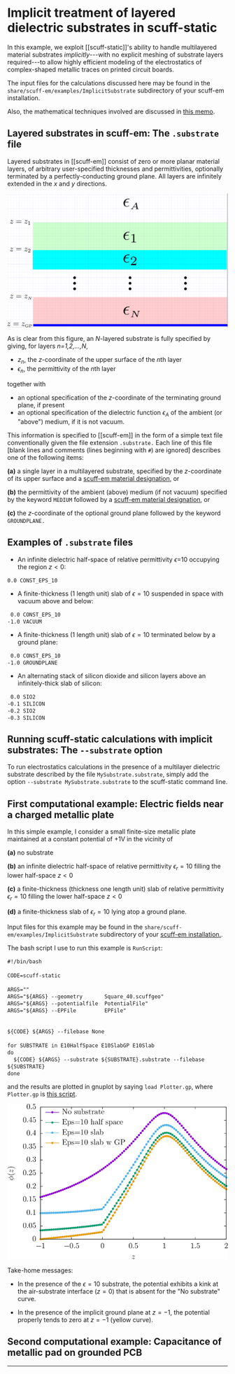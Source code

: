 # Implicit treatment of layered dielectric substrates in <span class="SC">scuff-static</span>

In this example, we exploit [[scuff-static]]'s ability to
handle multilayered material substrates *implicitly*---with
no explicit meshing of substrate layers required---to allow 
highly efficient modeling of the electrostatics of
complex-shaped metallic traces on printed circuit boards.

The input files for the calculations discussed here
may be
found in the `share/scuff-em/examples/ImplicitSubstrate` subdirectory
of your <span class=SC>scuff-em</span> installation.

Also, the mathematical techniques involved are discussed
in [this memo][SubstrateMemo].

## Layered substrates in <span class="SC">scuff-em</span>: The `.substrate` file

Layered substrates in [[scuff-em]] consist of zero or
more planar material layers, of arbitrary user-specified
thicknesses and permittivities, optionally terminated
by a perfectly-conducting ground plane. All layers are
infinitely extended in the *x* and *y* directions.

![Layered dielectric substrate cartoon](../../tex/figures/DielectricSubstrateCartoon.png)

As is clear from this figure, an *N*-layered substrate is fully specified
by giving, for layers *n=1,2,...,N*,

+ $z_n$, the $z$-coordinate of the upper surface of the $n$th layer
+ $\epsilon_n$, the permittivity of the $n$th layer

together with

+ an optional specification of the $z$-coordinate of the terminating
  ground plane, if present
+ an optional specification of the dielectric function 
  $\epsilon_A$ of
  the ambient (or "above") medium, if it is not vacuum.

This information is specified to [[scuff-em]] in the form
of a simple text file conventionally given the file extension `.substrate.`
Each line of this file [blank lines and comments (lines beginning with `#`)
are ignored] describes one of the following items:

**(a)** a single layer in a multilayered substrate, specified by the
*z*-coordinate of its upper surface and a 
[<span class=SC>scuff-em</span> material designation][scuffMaterials], or

**(b)** the permittivity of the ambient (above) medium (if not
vacuum) specified by the keyword `MEDIUM` followed by a
[<span class=SC>scuff-em</span> material designation][scuffMaterials], or

**(c)** the *z*-coordinate of the optional ground plane followed by 
the keyword `GROUNDPLANE.`

## Examples of `.substrate` files

+ An infinite dielectric half-space of relative permittivity $\epsilon$=10
occupying the region $z<0$:

```
0.0 CONST_EPS_10
```

+ A finite-thickness (1 length unit) slab of $\epsilon=10$ suspended in space with vacuum
above and below:

```
 0.0 CONST_EPS_10
-1.0 VACUUM
```

+ A finite-thickness (1 length unit) slab of $\epsilon=10$ terminated below
by a ground plane:

```
 0.0 CONST_EPS_10
-1.0 GROUNDPLANE
```

+ An alternating stack of silicon dioxide and silicon layers above 
an infinitely-thick slab of silicon:

```
 0.0 SIO2
-0.1 SILICON
-0.2 SIO2
-0.3 SILICON
```

## Running <span class="SC">scuff-static</span> calculations with implicit substrates: The `--substrate` option

To run electrostatics calculations in the presence of a multilayer
dielectric substrate described by the file `MySubstrate.substrate`,
simply add the option `--substrate MySubstrate.substrate`
to the <span class=SC>scuff-static</span> command line.

## First computational example: Electric fields near a charged metallic plate 

In this simple example, I consider a small finite-size metallic plate
maintained at a constant potential of +1V in the vicinity of

**(a)** no substrate

**(b)** an infinite dielectric half-space of relative permittivity
        $\epsilon_r=10$ filling the lower half-space $z\lt 0$

**(c)** a finite-thickness (thickness one length unit)
        slab of relative permittivity $\epsilon_r=10$
        filling the lower half-space $z\lt 0$

**(d)** a finite-thickness slab of $\epsilon_r=10$ lying atop a ground plane.

Input files for this example may be
found in the `share/scuff-em/examples/ImplicitSubstrate` subdirectory
of your [<span class=SC>scuff-em</span> installation.][scuffInstallation].

The <span class=SC>bash</span> script I use to run this example is 
`RunScript`: 

````
#!/bin/bash

CODE=scuff-static

ARGS=""
ARGS="${ARGS} --geometry       Square_40.scuffgeo"
ARGS="${ARGS} --potentialfile  PotentialFile"
ARGS="${ARGS} --EPFile         EPFile"


${CODE} ${ARGS} --filebase None

for SUBSTRATE in E10HalfSpace E10SlabGP E10Slab
do
  ${CODE} ${ARGS} --substrate ${SUBSTRATE}.substrate --filebase ${SUBSTRATE}
done

````

and the results are plotted in 
<span class=SC>gnuplot</span> by saying `load Plotter.gp`,
where `Plotter.gp` is [this script](Plotter.gp).

![Dielectric slab](E10Substrate.png)

Take-home messages:

+ In the presence of the $\epsilon=10$ substrate, the potential exhibits
  a kink at the air-substrate interface ($z=0$) that is absent for the
  "No substrate" curve.

+ In the presence of the implicit ground plane at $z=-1$, 
  the potential properly tends to zero at $z=-1$ (yellow curve).

## Second computational example: Capacitance of metallic pad on grounded PCB

--------------------------------------------------

[GMSH]:                 http://www.geuz.org/gmsh
[scuffInstallation]:    ../../reference/Installing
[scuffMaterials]:       ../../reference/Materials
[SubstrateMemo]:	../../tex/StaticDielectricSubstrate.pdf
